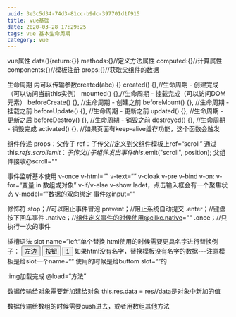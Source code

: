 ```yaml
---
uuid: 3e3c5d34-74d3-81cc-b9dc-397701d1f915
title: vue基础
date: 2020-03-28 17:29:25
tags: vue 基本生命周期
category: vue
---
```

vue属性
data(){return:{}}
methods:{}//定义方法属性
computed:{}//计算属性
components:{}//模板注册
props:{}//获取父组件的数据
<!-- more -->
生命周期 内可以传输参数created(abc) {}
created() {},//生命周期 - 创建完成（可以访问当前this实例）
mounted() {},//生命周期 - 挂载完成（可以访问DOM元素）
beforeCreate() {}, //生命周期 - 创建之前
beforeMount() {}, //生命周期 - 挂载之前
beforeUpdate() {}, //生命周期 - 更新之前
updated() {}, //生命周期 - 更新之后
beforeDestroy() {}, //生命周期 - 销毁之前
destroyed() {}, //生命周期 - 销毁完成
activated() {}, //如果页面有keep-alive缓存功能，这个函数会触发

组件传递
props：父传子
ref：子传父//定义到父组件模板上ref=“scroll”  通过this.$refs.scroll   
emit：子传父//子组件发出事件this.$emit("scroll", position);   父组件接收@scroll=""

事件监听基本使用
v-once
v-html=“”
v-text=“”
v-cloak
v-pre
v-bind
v-on:
v-for=“变量 in 数组或对象”
v-if/v-else
v-show
ladet，点击输入框会有一个聚焦状态
v-model=“”数据的双向绑定
事件@input=“”

修饰符
stop；//可以阻止事件冒泡
prevent；//阻止系统自动提交
.enter；//键盘按下回车事件
.native；//组件定义事件的时候使用@cilkc.native=""
.once；//只执行一次的事件

插槽语法
slot name=”left“单个替换
  html使用的时候需要更具名字进行替换例子：
  <slot name="left"><button >左边</button></slot>
  <slot name="btn"><button >按钮</button></slot>
  <cpn><button slot="btn">1</button></cpn>
  如果html没有名字，替换模板没有名字的数据---注意模板是给slot一个name=“”    使用的时候是给buttom slot=“”的

:img加载完成
  @load=“方法”

数据传输给对象需要新加建给对象
this.res.data = res//data是对象中新加的值

数据传输给数组的时候需要push进去，或者用数组其他方法